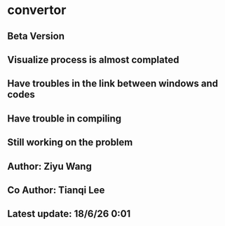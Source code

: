 # convertor
## Beta Version
## Visualize process is almost complated
## Have troubles in the link between windows and codes
## Have trouble in compiling
## Still working on the problem

## Author: Ziyu Wang
## Co Author: Tianqi Lee

## Latest update: 18/6/26 0:01

